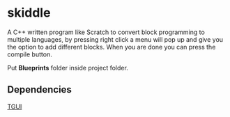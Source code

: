 # skiddle
A C++ written program like Scratch to convert block programming to multiple languages, by pressing right click a menu will pop up and give you the option to add different blocks. When you are done you can press the compile button.

Put **Blueprints** folder inside project folder.

## Dependencies
[TGUI](https://github.com/JonnygamingTv/TGUI)
